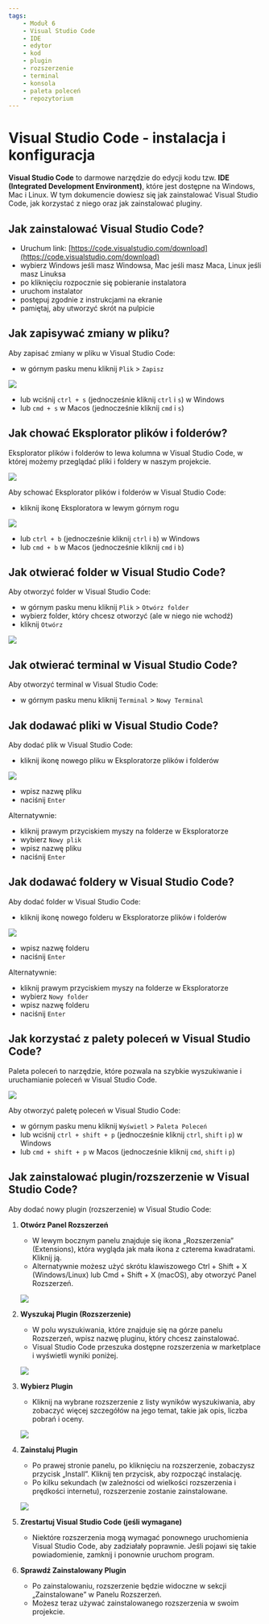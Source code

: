 ```yaml
---
tags: 
    - Moduł 6
    - Visual Studio Code
    - IDE
    - edytor
    - kod
    - plugin
    - rozszerzenie
    - terminal
    - konsola
    - paleta poleceń
    - repozytorium
---
```

# **Visual Studio Code - instalacja i konfiguracja**

**Visual Studio Code** to darmowe narzędzie do edycji kodu tzw. **IDE (Integrated Development Environment)**, które jest dostępne na Windows, Mac i Linux. W tym dokumencie dowiesz się jak zainstalować Visual Studio Code, jak korzystać z niego oraz jak zainstalować pluginy. 

## **Jak zainstalować Visual Studio Code?**

* Uruchum link: [https://code.visualstudio.com/download](https://code.visualstudio.com/download)
* wybierz Windows jeśli masz Windowsa, Mac jeśli masz Maca, Linux jeśli masz Linuksa
* po kliknięciu rozpocznie się pobieranie instalatora
* uruchom instalator
* postępuj zgodnie z instrukcjami na ekranie
* pamiętaj, aby utworzyć skrót na pulpicie


## **Jak zapisywać zmiany w pliku?**

Aby zapisać zmiany w pliku w Visual Studio Code:

* w górnym pasku menu kliknij `Plik` > `Zapisz`

![](./assets/vscode__save.png)

* lub wciśnij `ctrl + s` (jednocześnie kliknij `ctrl` i `s`) w Windows
* lub `cmd + s` w Macos (jednocześnie kliknij `cmd` i `s`)


## **Jak chować Eksplorator plików i folderów?**

Eksplorator plików i folderów to lewa kolumna w Visual Studio Code, w której możemy przeglądać pliki i foldery w naszym projekcie.

![](./assets/vscode__explorer.png)

Aby schować Eksplorator plików i folderów w Visual Studio Code:

* kliknij ikonę Eksploratora w lewym górnym rogu

![](./assets/vscode__hiding_explorer.png)

* lub `ctrl + b` (jednocześnie kliknij `ctrl` i `b`) w Windows
* lub `cmd + b` w Macos (jednocześnie kliknij `cmd` i `b`)

## **Jak otwierać folder w Visual Studio Code?**

Aby otworzyć folder w Visual Studio Code:

* w górnym pasku menu kliknij `Plik` > `Otwórz folder`
* wybierz folder, który chcesz otworzyć (ale w niego nie wchodź)
* kliknij `Otwórz`

![](./assets/vscode__open_folder.png)

## **Jak otwierać terminal w Visual Studio Code?**

Aby otworzyć terminal w Visual Studio Code:

* w górnym pasku menu kliknij `Terminal` > `Nowy Terminal`

## **Jak dodawać pliki w Visual Studio Code?**

Aby dodać plik w Visual Studio Code:

* kliknij ikonę nowego pliku w Eksploratorze plików i folderów

![](./assets/vscode__explorer_new_file.png)

* wpisz nazwę pliku
* naciśnij `Enter`

Alternatywnie:

* kliknij prawym przyciskiem myszy na folderze w Eksploratorze
* wybierz `Nowy plik`
* wpisz nazwę pliku
* naciśnij `Enter`

## **Jak dodawać foldery w Visual Studio Code?**

Aby dodać folder w Visual Studio Code:

* kliknij ikonę nowego folderu w Eksploratorze plików i folderów

![](./assets/vscode__explorer_new_folder.png)

* wpisz nazwę folderu
* naciśnij `Enter`

Alternatywnie:

* kliknij prawym przyciskiem myszy na folderze w Eksploratorze
* wybierz `Nowy folder`
* wpisz nazwę folderu
* naciśnij `Enter`

## **Jak korzystać z palety poleceń w Visual Studio Code?**

Paleta poleceń to narzędzie, które pozwala na szybkie wyszukiwanie i uruchamianie poleceń w Visual Studio Code.

![](./assets/vscode__command_palette.png)

Aby otworzyć paletę poleceń w Visual Studio Code:

* w górnym pasku menu kliknij `Wyświetl` > `Paleta Poleceń`
* lub wciśnij `ctrl + shift + p` (jednocześnie kliknij `ctrl`, `shift` i `p`) w Windows
* lub `cmd + shift + p` w Macos (jednocześnie kliknij `cmd`, `shift` i `p`)

## **Jak zainstalować plugin/rozszerzenie w Visual Studio Code?**

Aby dodać nowy plugin (rozszerzenie) w Visual Studio Code:

1. **Otwórz Panel Rozszerzeń**
    * W lewym bocznym panelu znajduje się ikona „Rozszerzenia” (Extensions), która wygląda jak mała ikona z czterema kwadratami. Kliknij ją.
    * Alternatywnie możesz użyć skrótu klawiszowego Ctrl + Shift + X (Windows/Linux) lub Cmd + Shift + X (macOS), aby otworzyć Panel Rozszerzeń.

    ![](./assets/vscode__plugin_installation__extensions_button.png)

1. **Wyszukaj Plugin (Rozszerzenie)**
    * W polu wyszukiwania, które znajduje się na górze panelu Rozszerzeń, wpisz nazwę pluginu, który chcesz zainstalować.
    * Visual Studio Code przeszuka dostępne rozszerzenia w marketplace i wyświetli wyniki poniżej.

    ![](./assets/vscode__plugin_installation__searching_window.png)

1. **Wybierz Plugin**
    * Kliknij na wybrane rozszerzenie z listy wyników wyszukiwania, aby zobaczyć więcej szczegółów na jego temat, takie jak opis, liczba pobrań i oceny.

    ![](./assets/vscode__plugin_installation__finding_plugin.png)

1. **Zainstaluj Plugin**
    * Po prawej stronie panelu, po kliknięciu na rozszerzenie, zobaczysz przycisk „Install”. Kliknij ten przycisk, aby rozpocząć instalację.
    * Po kilku sekundach (w zależności od wielkości rozszerzenia i prędkości internetu), rozszerzenie zostanie zainstalowane.

    ![](./assets/vscode__plugin_installation__install_button.png)

1. **Zrestartuj Visual Studio Code (jeśli wymagane)**
    * Niektóre rozszerzenia mogą wymagać ponownego uruchomienia Visual Studio Code, aby zadziałały poprawnie. Jeśli pojawi się takie powiadomienie, zamknij i ponownie uruchom program.

1. **Sprawdź Zainstalowany Plugin**
    * Po zainstalowaniu, rozszerzenie będzie widoczne w sekcji „Zainstalowane” w Panelu Rozszerzeń.
    * Możesz teraz używać zainstalowanego rozszerzenia w swoim projekcie.
